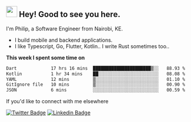 <h2><img src="https://slackmojis.com/emojis/3643-cool-doge/download" width="30"/> Hey! Good to see you here.</h2>

<p>I'm Philip, a Software Engineer from Nairobi, KE. 

- I build mobile and backend applications.
- I like Typescript, Go, Flutter, Kotlin.. I write Rust sometimes too..</p>

**This week I spent some time on**
<!--START_SECTION:waka-->

```txt
Dart             17 hrs 16 mins  ██████████████████████▒░░   88.93 %
Kotlin           1 hr 34 mins    ██░░░░░░░░░░░░░░░░░░░░░░░   08.08 %
YAML             12 mins         ▒░░░░░░░░░░░░░░░░░░░░░░░░   01.10 %
GitIgnore file   10 mins         ▒░░░░░░░░░░░░░░░░░░░░░░░░   00.90 %
JSON             6 mins          ░░░░░░░░░░░░░░░░░░░░░░░░░   00.59 %
```

<!--END_SECTION:waka-->

If you'd like to connect with me elsewhere

[![Twitter Badge](https://img.shields.io/badge/-Twitter-1ca0f1?style=flat-square&labelColor=1ca0f1&logo=twitter&logoColor=white&link=https://twitter.com/_diogorodrigues)](https://twitter.com/kimathiphil)  [![Linkedin Badge](https://img.shields.io/badge/-LinkedIn-blue?style=flat-square&logo=Linkedin&logoColor=white&link=https://www.linkedin.com/in/philip-kimathi-2604a9114/)](https://www.linkedin.com/in/philip-kimathi-2604a9114/)
